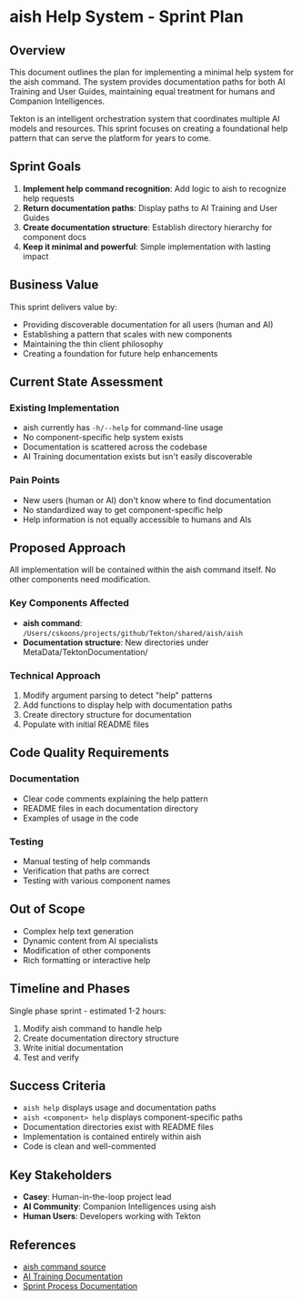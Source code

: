 # aish Help System - Sprint Plan

## Overview

This document outlines the plan for implementing a minimal help system for the aish command. The system provides documentation paths for both AI Training and User Guides, maintaining equal treatment for humans and Companion Intelligences.

Tekton is an intelligent orchestration system that coordinates multiple AI models and resources. This sprint focuses on creating a foundational help pattern that can serve the platform for years to come.

## Sprint Goals

1. **Implement help command recognition**: Add logic to aish to recognize help requests
2. **Return documentation paths**: Display paths to AI Training and User Guides
3. **Create documentation structure**: Establish directory hierarchy for component docs
4. **Keep it minimal and powerful**: Simple implementation with lasting impact

## Business Value

This sprint delivers value by:

- Providing discoverable documentation for all users (human and AI)
- Establishing a pattern that scales with new components
- Maintaining the thin client philosophy
- Creating a foundation for future help enhancements

## Current State Assessment

### Existing Implementation

- aish currently has `-h/--help` for command-line usage
- No component-specific help system exists
- Documentation is scattered across the codebase
- AI Training documentation exists but isn't easily discoverable

### Pain Points

- New users (human or AI) don't know where to find documentation
- No standardized way to get component-specific help
- Help information is not equally accessible to humans and AIs

## Proposed Approach

All implementation will be contained within the aish command itself. No other components need modification.

### Key Components Affected

- **aish command**: `/Users/cskoons/projects/github/Tekton/shared/aish/aish`
- **Documentation structure**: New directories under MetaData/TektonDocumentation/

### Technical Approach

1. Modify argument parsing to detect "help" patterns
2. Add functions to display help with documentation paths
3. Create directory structure for documentation
4. Populate with initial README files

## Code Quality Requirements

### Documentation

- Clear code comments explaining the help pattern
- README files in each documentation directory
- Examples of usage in the code

### Testing

- Manual testing of help commands
- Verification that paths are correct
- Testing with various component names

## Out of Scope

- Complex help text generation
- Dynamic content from AI specialists
- Modification of other components
- Rich formatting or interactive help

## Timeline and Phases

Single phase sprint - estimated 1-2 hours:

1. Modify aish command to handle help
2. Create documentation directory structure
3. Write initial documentation
4. Test and verify

## Success Criteria

- `aish help` displays usage and documentation paths
- `aish <component> help` displays component-specific paths
- Documentation directories exist with README files
- Implementation is contained entirely within aish
- Code is clean and well-commented

## Key Stakeholders

- **Casey**: Human-in-the-loop project lead
- **AI Community**: Companion Intelligences using aish
- **Human Users**: Developers working with Tekton

## References

- [aish command source](/Users/cskoons/projects/github/Tekton/shared/aish/aish)
- [AI Training Documentation](/Users/cskoons/projects/github/Tekton/MetaData/TektonDocumentation/AITraining/)
- [Sprint Process Documentation](/Users/cskoons/projects/github/Tekton/MetaData/DevelopmentSprints/README.md)